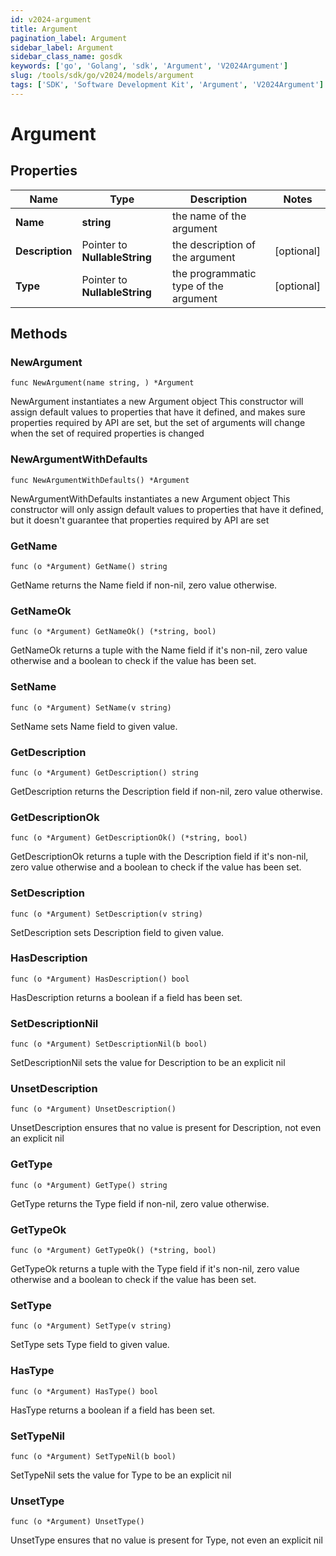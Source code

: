 ```yaml
---
id: v2024-argument
title: Argument
pagination_label: Argument
sidebar_label: Argument
sidebar_class_name: gosdk
keywords: ['go', 'Golang', 'sdk', 'Argument', 'V2024Argument']
slug: /tools/sdk/go/v2024/models/argument
tags: ['SDK', 'Software Development Kit', 'Argument', 'V2024Argument']
---
```


# Argument

## Properties

| Name | Type | Description | Notes |
| --- | --- | --- | --- |
| **Name** | **string** | the name of the argument |
| **Description** | Pointer to **NullableString** | the description of the argument | [optional] |
| **Type** | Pointer to **NullableString** | the programmatic type of the argument | [optional] |

## Methods

### NewArgument

`func NewArgument(name string, ) *Argument`

NewArgument instantiates a new Argument object This constructor will assign default values to properties that have it defined, and makes sure properties required by API are set, but the set of arguments will change when the set of required properties is changed

### NewArgumentWithDefaults

`func NewArgumentWithDefaults() *Argument`

NewArgumentWithDefaults instantiates a new Argument object This constructor will only assign default values to properties that have it defined, but it doesn't guarantee that properties required by API are set

### GetName

`func (o *Argument) GetName() string`

GetName returns the Name field if non-nil, zero value otherwise.

### GetNameOk

`func (o *Argument) GetNameOk() (*string, bool)`

GetNameOk returns a tuple with the Name field if it's non-nil, zero value otherwise and a boolean to check if the value has been set.

### SetName

`func (o *Argument) SetName(v string)`

SetName sets Name field to given value.

### GetDescription

`func (o *Argument) GetDescription() string`

GetDescription returns the Description field if non-nil, zero value otherwise.

### GetDescriptionOk

`func (o *Argument) GetDescriptionOk() (*string, bool)`

GetDescriptionOk returns a tuple with the Description field if it's non-nil, zero value otherwise and a boolean to check if the value has been set.

### SetDescription

`func (o *Argument) SetDescription(v string)`

SetDescription sets Description field to given value.

### HasDescription

`func (o *Argument) HasDescription() bool`

HasDescription returns a boolean if a field has been set.

### SetDescriptionNil

`func (o *Argument) SetDescriptionNil(b bool)`

SetDescriptionNil sets the value for Description to be an explicit nil

### UnsetDescription

`func (o *Argument) UnsetDescription()`

UnsetDescription ensures that no value is present for Description, not even an explicit nil

### GetType

`func (o *Argument) GetType() string`

GetType returns the Type field if non-nil, zero value otherwise.

### GetTypeOk

`func (o *Argument) GetTypeOk() (*string, bool)`

GetTypeOk returns a tuple with the Type field if it's non-nil, zero value otherwise and a boolean to check if the value has been set.

### SetType

`func (o *Argument) SetType(v string)`

SetType sets Type field to given value.

### HasType

`func (o *Argument) HasType() bool`

HasType returns a boolean if a field has been set.

### SetTypeNil

`func (o *Argument) SetTypeNil(b bool)`

SetTypeNil sets the value for Type to be an explicit nil

### UnsetType

`func (o *Argument) UnsetType()`

UnsetType ensures that no value is present for Type, not even an explicit nil
